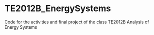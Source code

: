 # TE2012B_EnergySystems
Code for the activities and final project of the class TE2012B Analysis of Energy Systems
